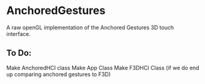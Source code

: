 # AnchoredGestures

A raw openGL implementation of the Anchored Gestures 3D touch interface.

## To Do:

Make AnchoredHCI class
Make App Class
Make F3DHCI Class (if we do end up comparing anchored gestures to F3D)
